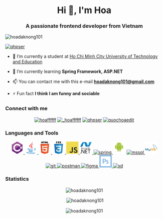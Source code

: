 <h1 align="center">Hi 👋, I'm Hoa</h1>
<h3 align="center">A passionate frontend developer from Vietnam</h3>

<p align="left"> <img src="https://komarev.com/ghpvc/?username=hoadaknong101&label=Profile%20views&color=0e75b6&style=flat" alt="hoadaknong101" /> </p>

<p align="left"> <a href="https://twitter.com/qhpser" target="blank"><img src="https://img.shields.io/twitter/follow/qhpser?logo=twitter&style=for-the-badge" alt="qhpser" /></a> </p>

- 🔭 I’m currently a student at [Ho Chi Minh City University of Technology and Education](https://hcmute.edu.vn/)

- 🌱 I’m currently learning **Spring Framework, ASP.NET**

- 📫 You can contact me with this e-mail **hoadaknong101@gmail.com**

- ⚡ Fun fact **I think I am funny and sociable**

<div align="center">
<h3 align="left">Connect with me</h3>
<p align="center">
<a href="https://fb.com/hoaffffff" target="blank"><img align="center" src="https://raw.githubusercontent.com/rahuldkjain/github-profile-readme-generator/master/src/images/icons/Social/facebook.svg" alt="hoaffffff" height="30" width="40" /></a>
<a href="https://instagram.com/_hoaffffff" target="blank"><img align="center" src="https://raw.githubusercontent.com/rahuldkjain/github-profile-readme-generator/master/src/images/icons/Social/instagram.svg" alt="_hoaffffff" height="30" width="40" /></a>
<a href="https://twitter.com/qhpser" target="blank"><img align="center" src="https://raw.githubusercontent.com/rahuldkjain/github-profile-readme-generator/master/src/images/icons/Social/twitter.svg" alt="qhpser" height="30" width="40" /></a>
<a href="https://www.youtube.com/c/quochoaedit" target="blank"><img align="center" src="https://raw.githubusercontent.com/rahuldkjain/github-profile-readme-generator/master/src/images/icons/Social/youtube.svg" alt="quochoaedit" height="30" width="40" /></a>
</p>
</div>
<h3 align="left">Languages and Tools</h3>
<p align="center">
<a href="https://www.w3schools.com/cs/" target="_blank" rel="noreferrer"> <img src="https://raw.githubusercontent.com/devicons/devicon/master/icons/csharp/csharp-original.svg" alt="csharp" width="40" height="40"/> </a> 
<a href="https://www.java.com" target="_blank" rel="noreferrer"> <img src="https://raw.githubusercontent.com/devicons/devicon/master/icons/java/java-original.svg" alt="java" width="40" height="40"/> </a>
<a href="https://www.w3.org/html/" target="_blank" rel="noreferrer"> <img src="https://raw.githubusercontent.com/devicons/devicon/master/icons/html5/html5-original-wordmark.svg" alt="html5" width="40" height="40"/> </a>
<a href="https://www.w3schools.com/css/" target="_blank" rel="noreferrer"> <img src="https://raw.githubusercontent.com/devicons/devicon/master/icons/css3/css3-original-wordmark.svg" alt="css3" width="40" height="40"/> </a>
<a href="https://developer.mozilla.org/en-US/docs/Web/JavaScript" target="_blank" rel="noreferrer"> <img src="https://raw.githubusercontent.com/devicons/devicon/master/icons/javascript/javascript-original.svg" alt="javascript" width="40" height="40"/> </a>
<a href="https://dotnet.microsoft.com/" target="_blank" rel="noreferrer"> <img src="https://raw.githubusercontent.com/devicons/devicon/master/icons/dot-net/dot-net-original-wordmark.svg" alt="dotnet" width="40" height="40"/> </a>
<a href="https://spring.io/" target="_blank" rel="noreferrer"> <img src="https://www.vectorlogo.zone/logos/springio/springio-icon.svg" alt="spring" width="40" height="40"/> </a> 
<a href="https://developer.android.com" target="_blank" rel="noreferrer"> <img src="https://raw.githubusercontent.com/devicons/devicon/master/icons/android/android-original-wordmark.svg" alt="android" width="40" height="40"/></a> 
<a href="https://www.microsoft.com/en-us/sql-server" target="_blank" rel="noreferrer"> <img src="https://www.svgrepo.com/show/303229/microsoft-sql-server-logo.svg" alt="mssql" width="40" height="40"/> </a>
<a href="https://www.mysql.com/" target="_blank" rel="noreferrer"> <img src="https://raw.githubusercontent.com/devicons/devicon/master/icons/mysql/mysql-original-wordmark.svg" alt="mysql" width="40" height="40"/> </a>
<a href="https://git-scm.com/" target="_blank" rel="noreferrer"> <img src="https://www.vectorlogo.zone/logos/git-scm/git-scm-icon.svg" alt="git" width="40" height="40"/> </a>
<a href="https://postman.com" target="_blank" rel="noreferrer"> <img src="https://www.vectorlogo.zone/logos/getpostman/getpostman-icon.svg" alt="postman" width="40" height="40"/> </a> 
<a href="https://www.figma.com/" target="_blank" rel="noreferrer"> <img src="https://www.vectorlogo.zone/logos/figma/figma-icon.svg" alt="figma" width="40" height="40"/> </a>
<a href="https://www.photoshop.com/en" target="_blank" rel="noreferrer"> <img src="https://raw.githubusercontent.com/devicons/devicon/master/icons/photoshop/photoshop-line.svg" alt="photoshop" width="40" height="40"/> </a> 
<a href="https://www.adobe.com/products/xd.html" target="_blank" rel="noreferrer"> <img src="https://cdn.worldvectorlogo.com/logos/adobe-xd.svg" alt="xd" width="40" height="40"/> </a> 
</p>
<h3 align="left">Statistics</h3>
<div align="center">
<p><img align="center" src="https://github-readme-stats.vercel.app/api/top-langs?username=hoadaknong101&show_icons=true&locale=en&layout=compact" alt="hoadaknong101" /></p>
</div>
<div align="center">
<p>&nbsp;<img align="center" src="https://github-readme-stats.vercel.app/api?username=hoadaknong101&show_icons=true&locale=en" alt="hoadaknong101" /></p>
</div>
<div align="center">
<p><img align="center" src="https://github-readme-streak-stats.herokuapp.com/?user=hoadaknong101&" alt="hoadaknong101" /></p>
</div>
